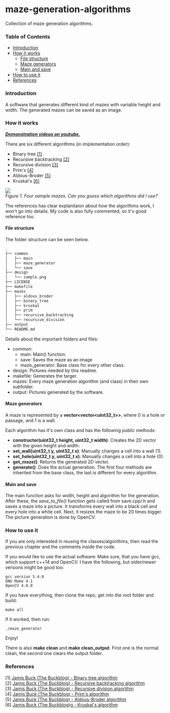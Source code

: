 # maze-generation-algorithms
Collection of maze generation algorithms.

### Table of Contents
- [Introduction](#introduction)
- [How it works](#how-it-works)
  - [File structure](#file-structure)
  - [Maze generators](#maze-generators)
  - [Main and save](#main-and-save)
- [How to use it](#how-to-use-it)
- [References](#references)

### Introduction

A software that generates different kind of mazes with variable height and width. The generated mazes can be saved as an image.

### How it works

***[Demonstration videos on youtube.](https://www.youtube.com/playlist?list=PLwIV1dqznwSfvkh5YVYF3ioumOVpMR9KV)***

There are six different algorithms (in implementation order):
- Binary tree [[1]](#references)
- Recursive backtracking [[2]](#references)
- Recursive division [[3]](#references)
- Prim's [[4]](#references)
- Aldous-Broder [[5]](#references)
- Kruskal's [[6]](#references)

<img src="https://raw.githubusercontent.com/ferenc-nemeth/maze-generation-algorithms/master/design/sample.png" > <br>
*Figure 1. Four sample mazes. Can you guess which algorithms did I use?*

The references has clear explanitaion about how the algorithms work, I won't go into details. My code is also fully commented, so it's good reference too.

#### File structure

The folder structure can be seen below.
```bash
.
├── common
│   ├── main
│   ├── maze_generator
│   └── save
├── design
│   └── sample.png
├── LICENSE
├── makefile
├── mazes
│   ├── aldous_broder
│   ├── binary_tree
│   ├── kruskal
│   ├── prim
│   ├── recursive_backtracking
│   └── recursive_division
├── output
└── README.md

```
Details about the important folders and files:

- common:
  - main: Main() function.
  - save: Saves the maze as an image
  - maze_generator: Base class for every other class.
- design: Pictures needed by this readme.
- makefile: Generates the targer.
- mazes: Every maze generation algorithm (and class) in their own subfolder.
- output: Pictures generated by the software.


#### Maze generators

A maze is represented by a **vector<vector<uint32_t>>**, where 0 is a hole or passage, and 1 is a wall.

Each algorithm has it's own class and has the following public methods:
- **constructor(uint32_t height, uint32_t width)**: Creates the 2D vector with the given height and width.
- **set_wall(uint32_t y, uint32_t x)**: Manually changes a cell into a wall (1).
- **set_hole(uint32_t y, uint32_t x)**: Manually changes a cell into a hole (0).
- **get_maze()**: Returns the generated 2D vector.
- **generate()**: Does the actual generation.
The first four methods are inherited from the base class, the last is different for every algorithm.

#### Main and save

The main function asks for width, height and algorithm for the generation.
After these, the *save_to_file()* function gets called from save.cpp/.h and saves a maze into a picture. It transforms every wall into a black cell and every hole into a white cell. Next, it resizes the maze to be 20 times bigger. The picture generation is done by OpenCV.

### How to use it

If you are only interested in reusing the classes/algorithms, then read the previous chapter and the comments inside the code.

If you would like to use the actual software:
Make sure, that you have gcc, which support c++14 and OpenCV.
I have the following, but older/newer versions might be good too:
```
gcc version 5.4.0
GNU Make 4.1
OpenCV 4.0.0
```
If you have everything, then clone the repo, get into the root folder and build:
```
make all
```
If it worked, then run:
```
./maze_generator
```
Enjoy!

There is also **make clean** and **make clean_output**. First one is the normal clean, the second one clears the output folder.

### References
[1] [Jamis Buck (The Buckblog) - Binary tree algorithm](https://weblog.jamisbuck.org/2011/2/1/maze-generation-binary-tree-algorithm)<br>
[2] [Jamis Buck (The Buckblog) - Recursive backtracking algorithm](https://weblog.jamisbuck.org/2010/12/27/maze-generation-recursive-backtracking)<br>
[3] [Jamis Buck (The Buckblog) - Recursive division algorithm](https://weblog.jamisbuck.org/2011/1/12/maze-generation-recursive-division-algorithm)<br>
[4] [Jamis Buck (The Buckblog) - Prim's algorithm](https://weblog.jamisbuck.org/2011/1/10/maze-generation-prim-s-algorithm)<br>
[5] [Jamis Buck (The Buckblog) - Aldous-Broder algorithm](https://weblog.jamisbuck.org/2011/1/17/maze-generation-aldous-broder-algorithm)<br>
[6] [Jamis Buck (The Buckblog)g - Kruskal's algorithm](https://weblog.jamisbuck.org/2011/1/3/maze-generation-kruskal-s-algorithm)<br>
